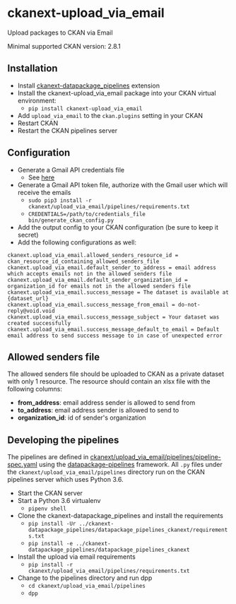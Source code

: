 # ckanext-upload_via_email

Upload packages to CKAN via Email

Minimal supported CKAN version: 2.8.1

## Installation

* Install [ckanext-datapackage_pipelines](https://github.com/OriHoch/ckanext-datapackage_pipelines) extension
* Install the ckanext-upload_via_email package into your CKAN virtual environment:
  * `pip install ckanext-upload_via_email`
* Add ``upload_via_email`` to the ``ckan.plugins`` setting in your CKAN
* Restart CKAN
* Restart the CKAN pipelines server

## Configuration

* Generate a Gmail API credentials file
  * See [here](https://developers.google.com/gmail/api/quickstart/python)
* Generate a Gmail API token file, authorize with the Gmail user which will receive the emails
  * `sudo pip3 install -r ckanext/upload_via_email/pipelines/requirements.txt`
  * `CREDENTIALS=/path/to/credentials_file bin/generate_ckan_config.py`
* Add the output config to your CKAN configuration (be sure to keep it secret)
* Add the following configurations as well:
```
ckanext.upload_via_email.allowed_senders_resource_id = ckan_resource_id_containing_allowed_senders_file
ckanext.upload_via_email.default_sender_to_address = email address which accepts emails not in the allowed senders file
ckanext.upload_via_email.default_sender_organization_id = organization_id for emails not in the allowed senders file
ckanext.upload_via_email.success_message = The dataset is available at {dataset_url}
ckanext.upload_via_email.success_message_from_email = do-not-reply@void.void
ckanext.upload_via_email.success_message_subject = Your dataset was created successfully
ckanext.upload_via_email.success_message_default_to_email = Default email address to send success message to in case of unexpected error
```

## Allowed senders file

The allowed senders file should be uploaded to CKAN as a private dataset with only 1 resource.
The resource should contain an xlsx file with the following columns:

* **from_address**: email address sender is allowed to send from
* **to_address**: email address sender is allowed to send to
* **organization_id**: id of sender's organization

## Developing the pipelines

The pipelines are defined in [ckanext/upload_via_email/pipelines/pipeline-spec.yaml](ckanext/upload_via_email/pipelines/pipeline-spec.yaml) using the [datapackage-pipelines](https://github.com/frictionlessdata/datapackage-pipelines) framework. All `.py` files under the `ckanext/upload_via_email/pipelines` directory run on the CKAN pipelines server which uses Python 3.6.

* Start the CKAN server
* Start a Python 3.6 virtualenv
  * `pipenv shell`
* Clone the ckanext-datapackage_pipelines and install the requirements
  * `pip install -Ur ../ckanext-datapackage_pipelines/datapackage_pipelines_ckanext/requirements.txt`
  * `pip install -e ../ckanext-datapackage_pipelines/datapackage_pipelines_ckanext`
* Install the upload via email requirements
  * `pip install -r ckanext/upload_via_email/pipelines/requirements.txt`
* Change to the pipelines directory and run dpp
  * `cd ckanext/upload_via_email/pipelines`
  * `dpp`
